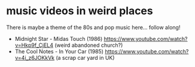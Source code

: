 # music videos in weird places

There is maybe a theme of the 80s and pop music here... follow along!


* Midnight Star - Midas Touch (1986) https://www.youtube.com/watch?v=Hkp9f_CjEL4 (weird abandoned church?)
* The Cool Notes - In Your Car (1985) https://www.youtube.com/watch?v=4i_z6JOKkVk (a scrap car yard in UK)
